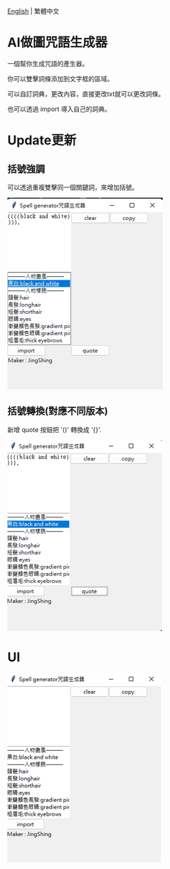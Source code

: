 [English](README.md) | 繁體中文
# AI做圖咒語生成器
一個幫你生成咒語的產生器。

你可以雙擊詞條添加到文字框的區域。

可以自訂詞典，更改內容，直接更改txt就可以更改詞條。

也可以透過 import 導入自己的詞典。
# Update更新
## 括號強調
可以透過重複雙擊同一個關鍵詞，來增加括號。

![quote](img/quote.png)
## 括號轉換(對應不同版本)
新增 quote 按鈕把 '()' 轉換成 '{}'.

![quote_change](img/quote_change.png)
# UI
![img](img/UI.png)
